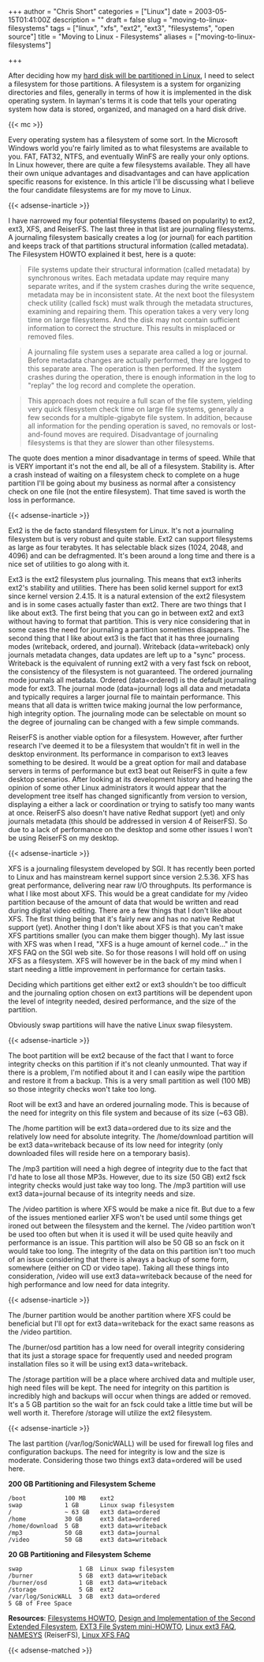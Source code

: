 +++
author = "Chris Short"
categories = ["Linux"]
date = 2003-05-15T01:41:00Z
description = ""
draft = false
slug = "moving-to-linux-filesystems"
tags = ["linux", "xfs", "ext2", "ext3", "filesystems", "open source"]
title = "Moving to Linux - Filesystems"
aliases = ["moving-to-linux-filesystems"]

+++

After deciding how my [hard disk will be partitioned in Linux](/moving-to-linux-partitioning/), I need to select a filesystem for those partitions. A filesystem is a system for organizing directories and files, generally in terms of how it is implemented in the disk operating system. In layman's terms it is code that tells your operating system how data is stored, organized, and managed on a hard disk drive.

{{< mc >}}

Every operating system has a filesystem of some sort. In the Microsoft Windows world you're fairly limited as to what filesystems are available to you. FAT, FAT32, NTFS, and eventually WinFS are really your only options. In Linux however, there are quite a few filesystems available. They all have their own unique advantages and disadvantages and can have application specific reasons for existence. In this article I'll be discussing what I believe the four candidate filesystems are for my move to Linux.

{{< adsense-inarticle >}}

I have narrowed my four potential filesystems (based on popularity) to ext2, ext3, XFS, and ReiserFS. The last three in that list are journaling filesystems. A journaling filesystem basically creates a log (or journal) for each partition and keeps track of that partitions structural information (called metadata). The Filesystem HOWTO explained it best, here is a quote:

> File systems update their structural information (called metadata) by synchronous writes. Each metadata update may require many separate writes, and if the system crashes during the write sequence, metadata may be in inconsistent state.
At the next boot the filesystem check utility (called fsck) must walk through the metadata structures, examining and repairing them. This operation takes a very very long time on large filesystems. And the disk may not contain sufficient information to correct the structure. This results in misplaced or removed files.

> A journaling file system uses a separate area called a log or journal. Before metadata changes are actually performed, they are logged to this separate area. The operation is then performed. If the system crashes during the operation, there is enough information in the log to "replay" the log record and complete the operation.

> This approach does not require a full scan of the file system, yielding very quick filesystem check time on large file systems, generally a few seconds for a multiple-gigabyte file system. In addition, because all information for the pending operation is saved, no removals or lost-and-found moves are required. Disadvantage of journaling filesystems is that they are slower than other filesystems.

The quote does mention a minor disadvantage in terms of speed. While that is VERY important it's not the end all, be all of a filesystem. Stability is. After a crash instead of waiting on a filesystem check to complete on a huge partition I'll be going about my business as normal after a consistency check on one file (not the entire filesystem). That time saved is worth the loss in performance.

{{< adsense-inarticle >}}

Ext2 is the de facto standard filesystem for Linux. It's not a journaling filesystem but is very robust and quite stable. Ext2 can support filesystems as large as four terabytes. It has selectable black sizes (1024, 2048, and 4096) and can be defragmented. It's been around a long time and there is a nice set of utilities to go along with it.

Ext3 is the ext2 filesystem plus journaling. This means that ext3 inherits ext2's stability and utilities. There has been solid kernel support for ext3 since kernel version 2.4.15. It is a natural extension of the ext2 filesystem and is in some cases actually faster than ext2. There are two things that I like about ext3. The first being that you can go in between ext2 and ext3 without having to format that partition. This is very nice considering that in some cases the need for journaling a partition sometimes disappears. The second thing that I like about ext3 is the fact that it has three journaling modes (writeback, ordered, and journal). Writeback (data=writeback) only journals metadata changes, data updates are left up to a "sync" process. Writeback is the equivalent of running ext2 with a very fast fsck on reboot, the consistency of the filesystem is not guaranteed. The ordered journaling mode journals all metadata. Ordered (data=ordered) is the default journaling mode for ext3. The journal mode (data=journal) logs all data and metadata and typically requires a larger journal file to maintain performance. This means that all data is written twice making journal the low performance, high integrity option. The journaling mode can be selectable on mount so the degree of journaling can be changed with a few simple commands.

ReiserFS is another viable option for a filesystem. However, after further research I've deemed it to be a filesystem that wouldn't fit in well in the desktop environment. Its performance in comparison to ext3 leaves something to be desired. It would be a great option for mail and database servers in terms of performance but ext3 beat out ReiserFS in quite a few desktop scenarios. After looking at its development history and hearing the opinion of some other Linux administrators it would appear that the development tree itself has changed significantly from version to version, displaying a either a lack or coordination or trying to satisfy too many wants at once. ReiserFS also doesn't have native Redhat support (yet) and only journals metadata (this should be addressed in version 4 of ReiserFS). So due to a lack of performance on the desktop and some other issues I won't be using ReiserFS on my desktop.

{{< adsense-inarticle >}}

XFS is a journaling filesystem developed by SGI. It has recently been ported to Linux and has mainstream kernel support since version 2.5.36. XFS has great performance, delivering near raw I/O throughputs. Its performance is what I like most about XFS. This would be a great candidate for my /video partition because of the amount of data that would be written and read during digital video editing. There are a few things that I don't like about XFS. The first thing being that it's fairly new and has no native Redhat support (yet). Another thing I don't like about XFS is that you can't make XFS partitions smaller (you can make them bigger though). My last issue with XFS was when I read, "XFS is a huge amount of kernel code..." in the XFS FAQ on the SGI web site. So for those reasons I will hold off on using XFS as a filesystem. XFS will however be in the back of my mind when I start needing a little improvement in performance for certain tasks.

Deciding which partitions get either ext2 or ext3 shouldn't be too difficult and the journaling option chosen on ext3 partitions will be dependent upon the level of integrity needed, desired performance, and the size of the partition.

Obviously swap partitions will have the native Linux swap filesystem.

{{< adsense-inarticle >}}

The boot partition will be ext2 because of the fact that I want to force integrity checks on this partition if it's not cleanly unmounted. That way if there is a problem, I'm notified about it and I can easily wipe the partition and restore it from a backup. This is a very small partition as well (100 MB) so those integrity checks won't take too long.

Root will be ext3 and have an ordered journaling mode. This is because of the need for integrity on this file system and because of its size (~63 GB).

The /home partition will be ext3 data=ordered due to its size and the relatively low need for absolute integrity. The /home/download partition will be ext3 data=writeback because of its low need for integrity (only downloaded files will reside here on a temporary basis).

The /mp3 partition will need a high degree of integrity due to the fact that I'd hate to lose all those MP3s. However, due to its size (50 GB) ext2 fsck integrity checks would just take way too long. The /mp3 partition will use ext3 data=journal because of its integrity needs and size.

The /video partition is where XFS would be make a nice fit. But due to a few of the issues mentioned earlier XFS won't be used until some things get ironed out between the filesystem and the kernel. The /video partition won't be used too often but when it is used it will be used quite heavily and performance is an issue. This partition will also be 50 GB so an fsck on it would take too long. The integrity of the data on this partition isn't too much of an issue considering that there is always a backup of some form, somewhere (either on CD or video tape). Taking all these things into consideration, /video will use ext3 data=writeback because of the need for high performance and low need for data integrity.

{{< adsense-inarticle >}}

The /burner partition would be another partition where XFS could be beneficial but I'll opt for ext3 data=writeback for the exact same reasons as the /video partition.

The /burner/osd partition has a low need for overall integrity considering that its just a storage space for frequently used and needed program installation files so it will be using ext3 data=writeback.

The /storage partition will be a place where archived data and multiple user, high need files will be kept. The need for integrity on this partition is incredibly high and backups will occur when things are added or removed. It's a 5 GB partition so the wait for an fsck could take a little time but will be well worth it. Therefore /storage will utilize the ext2 filesystem.

{{< adsense-inarticle >}}

The last partition (/var/log/SonicWALL) will be used for firewall log files and configuration backups. The need for integrity is low and the size is moderate. Considering those two things ext3 data=ordered will be used here.

**200 GB Partitioning and Filesystem Scheme**

`/boot           100 MB    ext2`<br />
`swap            1 GB      Linux swap filesystem`<br />
`/               ~ 63 GB   ext3 data=ordered`<br />
`/home           30 GB     ext3 data=ordered`<br />
`/home/download  5 GB      ext3 data=writeback`<br />
`/mp3            50 GB     ext3 data=journal`<br />
`/video          50 GB     ext3 data=writeback`

**20 GB Partitioning and Filesystem Scheme**

`swap                1 GB  Linux swap filesystem`<br />
`/burner             5 GB  ext3 data=writeback`<br />
`/burner/osd         1 GB  ext3 data=writeback`<br />
`/storage            5 GB  ext2`<br />
`/var/log/SonicWALL  3 GB  ext3 data=ordered`<br />
`5 GB of Free Space`

**Resources**: [Filesystems HOWTO](http://www.tldp.org/HOWTO/html_single/Filesystems-HOWTO/), 
[Design and Implementation of the Second Extended Filesystem](http://e2fsprogs.sourceforge.net/ext2intro.html), [EXT3 File System mini-HOWTO](http://home.arcor.de/heider.michael/ext3.html), [Linux ext3 FAQ](http://batleth.sapienti-sat.org/projects/FAQs/ext3-faq.html), [NAMESYS](https://en.wikipedia.org/wiki/Namesys) (ReiserFS), [Linux XFS FAQ](http://xfs.org/index.php/XFS_FAQ)

{{< adsense-matched >}}